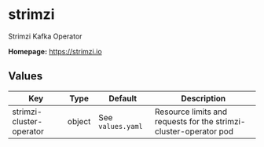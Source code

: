 # strimzi

Strimzi Kafka Operator

**Homepage:** <https://strimzi.io>

## Values

| Key | Type | Default | Description |
|-----|------|---------|-------------|
| strimzi-cluster-operator | object | See `values.yaml` | Resource limits and requests for the strimzi-cluster-operator pod |
